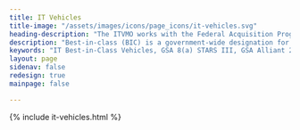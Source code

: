 ```yaml
---
title: IT Vehicles
title-image: "/assets/images/icons/page_icons/it-vehicles.svg"
heading-description: "The ITVMO works with the Federal Acquisition Programs to amplify IT Best-in-Class solution success to improve spend under management and increase market equity and compliance."
description: "Best-in-class (BIC) is a government-wide designation for acquisition solutions that can be used by multiple agencies and that satisfy key criteria defined by the White House Office of Management and Budget. Best practices such as reducing contract duplication, better leveraging the Government's collective buying power, and providing transparency that leads to better data-driven business decisions help agencies achieve those outcomes. BIC vehicles include terms and conditions, data collection and reporting requirements that reduce administrative burdens and costs, drive greater transparency, standardize and provide data and analytics to inform business decisions, and begin to eliminate practices that dilute or reduce the Government’s purchasing power."
keywords: "IT Best-in-Class Vehicles, GSA 8(a) STARS III, GSA Alliant 2, Army Chess, GSA COMSATCOM, GSA EIS, NASA SEWP, NITAAC CIO-CS, NITAAC CIO-SP3, NITAAC CIO-SP3 SB, GSA VETS 2, Cyber Buying, End User Buying, Workstations Category Team (WCT), GWAC, BIC"
layout: page
sidenav: false
redesign: true
mainpage: false

---
```

{% include it-vehicles.html %}